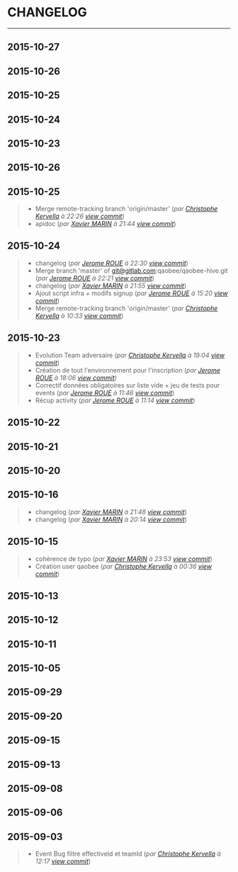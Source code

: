# CHANGELOG
---

## 2015-10-27

## 2015-10-26
  
  
  

## 2015-10-25
  
  
  
  
  

## 2015-10-24
  
  
  
  

## 2015-10-23
  
  
  
  

## 2015-10-26

## 2015-10-25
> + Merge remote-tracking branch 'origin/master' (*par [Christophe Kervella](ch.kervella@gmail.com) à 22:26 [view commit](https://gitlab.com/qaobee/qaobee-swarn/commit/0461838486cec91a912e2ec96185008962795b16)*)
> + apidoc (*par [Xavier MARIN](marin.xavier@gmail.com) à 21:44 [view commit](https://gitlab.com/qaobee/qaobee-swarn/commit/5c5761671db12a34a3ef5244cd0d217cbd402f38)*)

## 2015-10-24
> + changelog (*par [Jerome ROUE](jerome.roue@gmail.com) à 22:30 [view commit](https://gitlab.com/qaobee/qaobee-swarn/commit/a4feddb97286a7a9fa32452baed55b9ecea4dbc4)*)
> + Merge branch 'master' of git@gitlab.com:qaobee/qaobee-hive.git (*par [Jerome ROUE](jerome.roue@gmail.com) à 22:21 [view commit](https://gitlab.com/qaobee/qaobee-swarn/commit/ea11d6bb3ee3dcbc936dc7c1f58e9e718872b33f)*)
> + changelog (*par [Xavier MARIN](marin.xavier@gmail.com) à 21:55 [view commit](https://gitlab.com/qaobee/qaobee-swarn/commit/53b5bdebf44e939dffaf7a2c16a07d4216e34568)*)
> + Ajout script infra + modifs signup (*par [Jerome ROUE](jerome.roue@gmail.com) à 15:20 [view commit](https://gitlab.com/qaobee/qaobee-swarn/commit/86bc29f1b4f067c34791670b24c179666ee07650)*)
> + Merge remote-tracking branch 'origin/master' (*par [Christophe Kervella](ch.kervella@gmail.com) à 10:33 [view commit](https://gitlab.com/qaobee/qaobee-swarn/commit/8bbe363f1443010e1c2cc395931692946f0b5b50)*)

## 2015-10-23
> + Evolution Team adversaire (*par [Christophe Kervella](ch.kervella@gmail.com) à 19:04 [view commit](https://gitlab.com/qaobee/qaobee-swarn/commit/ed9681b1ada5cb441e408471d62a7d809c28b5a2)*)
> + Création de tout l'environnement pour l'inscription (*par [Jerome ROUE](jerome.roue@gmail.com) à 18:06 [view commit](https://gitlab.com/qaobee/qaobee-swarn/commit/c47694c8746edbf7e01d9b668b7e818d02343306)*)
> + Correctif données obligatoires sur liste vide + jeu de tests pour events (*par [Jerome ROUE](jerome.roue@gmail.com) à 11:46 [view commit](https://gitlab.com/qaobee/qaobee-swarn/commit/a12c39c5455ce7fe0767233040123b9427e89aec)*)
> + Récup activity (*par [Jerome ROUE](jerome.roue@gmail.com) à 11:14 [view commit](https://gitlab.com/qaobee/qaobee-swarn/commit/be7604bc47b15b9f05fd0f5a84537dd4cba4ca49)*)


## 2015-10-22
  
  

## 2015-10-21
  
  
  
  
  
  
  
  
  

## 2015-10-20
  
  

## 2015-10-16

> + changelog (*par [Xavier MARIN](marin.xavier@gmail.com) à 21:48 [view commit](https://gitlab.com/qaobee/qaobee-swarn/commit/67a8c947f443cc520e8a248f7f1f001bfd9ac041)*)
> + changelog (*par [Xavier MARIN](marin.xavier@gmail.com) à 20:14 [view commit](https://gitlab.com/qaobee/qaobee-swarn/commit/ccf0da21bf3d3ccd2ed8686778bc42863036942c)*)

## 2015-10-15
> + cohérence de typo (*par [Xavier MARIN](marin.xavier@gmail.com) à 23:53 [view commit](https://gitlab.com/qaobee/qaobee-swarn/commit/98470181445070c613ce7c83a2cee75614f4fed7)*)
> + Création user qaobee (*par [Christophe Kervella](ch.kervella@gmail.com) à 00:36 [view commit](https://gitlab.com/qaobee/qaobee-swarn/commit/1518e2a5d86a72d9dacab817af159ea160d81dcd)*)

## 2015-10-13
  
  
  

## 2015-10-12
  

## 2015-10-11
  

## 2015-10-05
  
  
  
  

## 2015-09-29
  

## 2015-09-20
  
  
  
  

## 2015-09-15

## 2015-09-13
  
  

## 2015-09-08
  

## 2015-09-06
## 2015-09-03
> + Event Bug filtre effectiveId et teamId (*par [Christophe Kervella](ch.kervella@gmail.com) à 12:17 [view commit](https://gitlab.com/qaobee/qaobee-swarn/commit/4810382c6231ab967a8ca7de7323674239d96d69)*)

